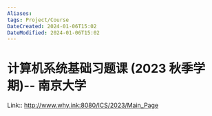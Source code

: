 ```yaml
---
Aliases: 
tags: Project/Course
DateCreated: 2024-01-06T15:02
DateModified: 2024-01-06T15:02
---
```

# 计算机系统基础习题课 (2023 秋季学期)-- 南京大学

Link:: http://www.why.ink:8080/ICS/2023/Main_Page